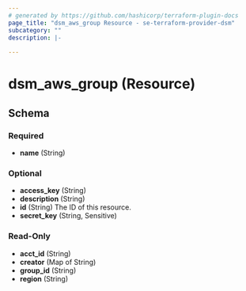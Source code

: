 ```yaml
---
# generated by https://github.com/hashicorp/terraform-plugin-docs
page_title: "dsm_aws_group Resource - se-terraform-provider-dsm"
subcategory: ""
description: |-
  
---
```


# dsm_aws_group (Resource)





<!-- schema generated by tfplugindocs -->
## Schema

### Required

- **name** (String)

### Optional

- **access_key** (String)
- **description** (String)
- **id** (String) The ID of this resource.
- **secret_key** (String, Sensitive)

### Read-Only

- **acct_id** (String)
- **creator** (Map of String)
- **group_id** (String)
- **region** (String)


